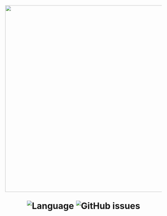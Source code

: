 # <p align="center"> <img src="https://github.com/kolour/movementhud/blob/master/movementhud.png" width="600"> </p> <p align="center"> <img alt="Language" src="https://img.shields.io/github/languages/top/kolour/movementhud?color=%238E8CD8&style=flat-square"> <img alt="GitHub issues" src="https://img.shields.io/github/issues-raw/kolour/movementhud?color=%238E8CD8&style=flat-square"> </p>
